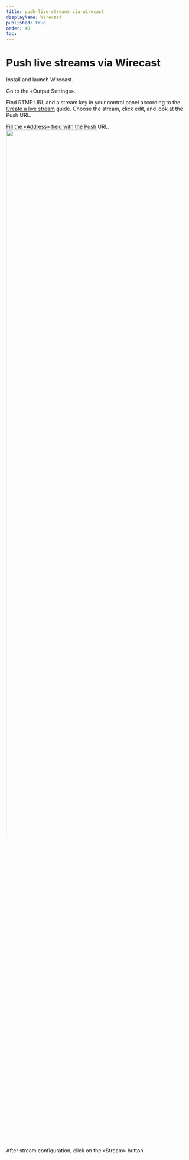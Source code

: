```yaml
---
title: push-live-streams-via-wirecast
displayName: Wirecast
published: true
order: 40
toc:
---
```

# Push live streams via Wirecast

Install and launch Wirecast.

Go to the «Output Settings».

Find RTMP URL and a stream key in your control panel according to the <a href="https://gcore.com/docs/streaming-platform/live-streaming/create-a-live-stream" target="_blank">Create a live stream</a> guide. Choose the stream, click edit, and look at the Push URL.

Fill the «Address» field with the Push URL. 
 <img src="https://support.gcore.com/hc/article_attachments/360000494618/mceclip0.png" alt="" width="70%">

After stream configuration, click on the «Stream» button.